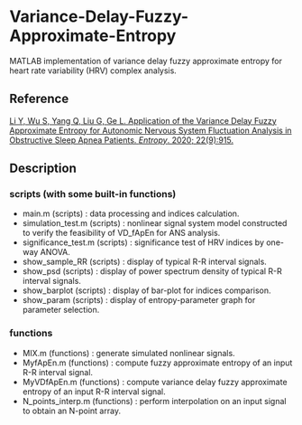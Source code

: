 # Variance-Delay-Fuzzy-Approximate-Entropy
MATLAB implementation of variance delay fuzzy approximate entropy for heart rate variability (HRV) complex analysis.

## Reference
[Li Y, Wu S, Yang Q, Liu G, Ge L. Application of the Variance Delay Fuzzy Approximate Entropy for Autonomic Nervous System Fluctuation Analysis in Obstructive Sleep Apnea Patients. _Entropy_. 2020; 22(9):915.](https://www.mdpi.com/1099-4300/22/9/915)

## Description

### scripts (with some built-in functions)
- main.m              (scripts) : data processing and indices calculation.
- simulation_test.m   (scripts) : nonlinear signal system model constructed to verify the feasibility of VD_fApEn for ANS analysis.
- significance_test.m (scripts) : significance test of HRV indices by one-way ANOVA.
- show_sample_RR      (scripts) : display of typical R-R interval signals.
- show_psd            (scripts) : display of power spectrum density of typical R-R interval signals.
- show_barplot        (scripts) : display of bar-plot for indices comparison.
- show_param          (scripts) : display of entropy-parameter graph for parameter selection.

### functions
- MIX.m             (functions) : generate simulated nonlinear signals.
- MyfApEn.m         (functions) : compute fuzzy approximate entropy of an input R-R interval signal.
- MyVDfApEn.m       (functions) : compute variance delay fuzzy approximate entropy of an input R-R interval signal.
- N_points_interp.m (functions) : perform interpolation on an input signal to obtain an N-point array.
